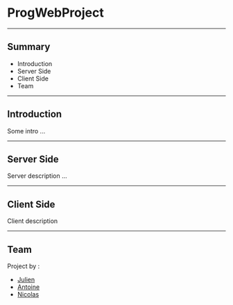 # ProgWebProject
------------------
## Summary
* Introduction
* Server Side
* Client Side
* Team
------------------
## Introduction

Some intro ...

------------------

## Server Side

Server description ...

------------------

## Client Side 

Client description

------------------

## Team

Project by :
 - [Julien](https://github.com/JulienAndre26])
 - [Antoine](https://github.com/antoinerollin)
 - [Nicolas](https://github.com/Akuni)
